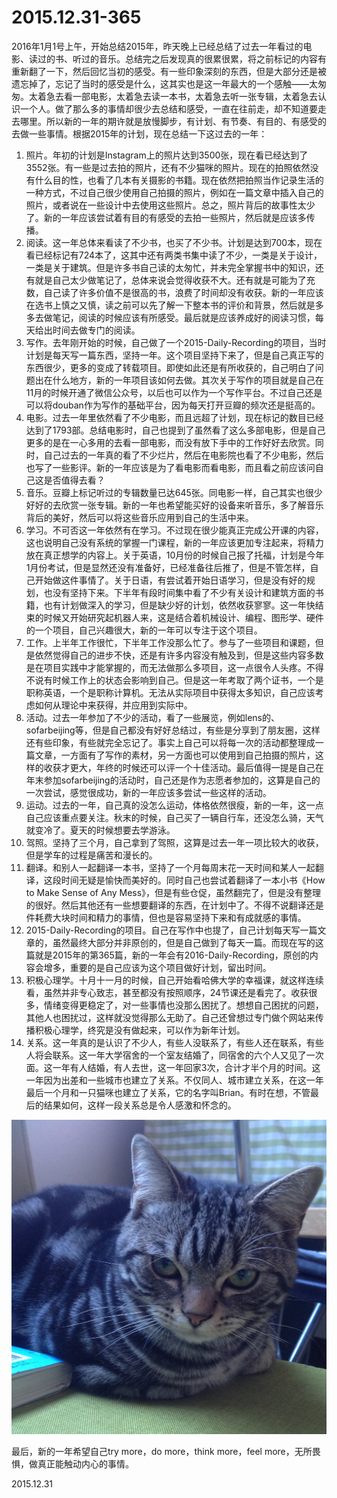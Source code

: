 2015.12.31-365
==============
2016年1月1号上午，开始总结2015年，昨天晚上已经总结了过去一年看过的电影、读过的书、听过的音乐。总结完之后发现真的很累很累，将之前标记的内容有重新翻了一下，然后回忆当初的感受。有一些印象深刻的东西，但是大部分还是被遗忘掉了，忘记了当时的感受是什么，这其实也是这一年最大的一个感触——太匆匆。太着急去看一部电影，太着急去读一本书，太着急去听一张专辑，太着急去认识一个人。做了那么多的事情却很少去总结和感受，一直在往前走，却不知道要走去哪里。所以新的一年的期许就是放慢脚步，有计划、有节奏、有目的、有感受的去做一些事情。根据2015年的计划，现在总结一下这过去的一年：

1. 照片。年初的计划是Instagram上的照片达到3500张，现在看已经达到了3552张。有一些是过去拍的照片，还有不少猫咪的照片。现在的拍照依然没有什么目的性，也看了几本有关摄影的书籍。现在依然把拍照当作记录生活的一种方式，不过自己很少使用自己拍摄的照片，例如在一篇文章中插入自己的照片，或者说在一些设计中去使用这些照片。总之，照片背后的故事性太少了。新的一年应该尝试着有目的有感受的去拍一些照片，然后就是应该多传播。
2. 阅读。这一年总体来看读了不少书，也买了不少书。计划是达到700本，现在看已经标记有724本了，这其中还有两类书集中读了不少，一类是关于设计，一类是关于建筑。但是许多书自己读的太匆忙，并未完全掌握书中的知识，还有就是自己太少做笔记了，总体来说会觉得收获不大。还有就是可能为了充数，自己读了许多价值不是很高的书，浪费了时间却没有收获。新的一年应该在选书上慎之又慎，读之前可以先了解一下整本书的评价和背景，然后就是多多去做笔记，阅读的时候应该有所感受。最后就是应该养成好的阅读习惯，每天给出时间去做专门的阅读。
3. 写作。去年刚开始的时候，自己做了一个2015-Daily-Recording的项目，当时计划是每天写一篇东西，坚持一年。这个项目坚持下来了，但是自己真正写的东西很少，更多的变成了转载项目。即使如此还是有所收获的，自己明白了问题出在什么地方，新的一年项目该如何去做。其次关于写作的项目就是自己在11月的时候开通了微信公众号，以后也可以作为一个写作平台。不过自己还是可以将douban作为写作的基础平台，因为每天打开豆瓣的频次还是挺高的。
4. 电影。过去一年里依然看了不少电影，而且远超了计划，现在标记的数目已经达到了1793部。总结电影时，自己也提到了虽然看了这么多部电影，但是自己更多的是在一心多用的去看一部电影，而没有放下手中的工作好好去欣赏。同时，自己过去的一年真的看了不少烂片，然后在电影院也看了不少电影，然后也写了一些影评。新的一年应该是为了看电影而看电影，而且看之前应该问自己这是否值得去看？
5. 音乐。豆瓣上标记听过的专辑数量已达645张。同电影一样，自己其实也很少好好的去欣赏一张专辑。新的一年也希望能买好的设备来听音乐，多了解音乐背后的美好，然后可以将这些音乐应用到自己的生活中来。
6. 学习。不可否这一年依然有在学习。不过现在很少能真正完成公开课的内容，这也说明自己没有系统的掌握一门课程，新的一年应该更加专注起来，将精力放在真正想学的内容上。关于英语，10月份的时候自己报了托福，计划是今年1月份考试，但是显然还没有准备好，已经准备往后推了，但是不管怎样，自己开始做这件事情了。关于日语，有尝试着开始日语学习，但是没有好的规划，也没有坚持下来。下半年有段时间集中看了不少有关设计和建筑方面的书籍，也有计划做深入的学习，但是缺少好的计划，依然收获寥寥。这一年快结束的时候又开始研究起机器人来，这是结合着机械设计、编程、图形学、硬件的一个项目，自己兴趣很大，新的一年可以专注于这个项目。
7. 工作。上半年工作很忙，下半年工作没那么忙了。参与了一些项目和课题，但是依然觉得自己的进步不快，还是有许多内容没有触及到，但是这些内容多数是在项目实践中才能掌握的，而无法做那么多项目，这一点很令人头疼。不得不说有时候工作上的状态会影响到自己。但是这一年考取了两个证书，一个是职称英语，一个是职称计算机。无法从实际项目中获得太多知识，自己应该考虑如何从理论中来获得，并应用到实际中。
8. 活动。过去一年参加了不少的活动，看了一些展览，例如lens的、sofarbeijing等，但是自己都没有好好总结过，有些是分享到了朋友圈，这样还有些印象，有些就完全忘记了。事实上自己可以将每一次的活动都整理成一篇文章，一方面有了写作的素材，另一方面也可以使用到自己拍摄的照片，这样的收获才更大，年终的时候还可以评一个十佳活动。最后值得一提是自己在年末参加sofarbeijing的活动时，自己还是作为志愿者参加的，这算是自己的一次尝试，感觉很成功，新的一年应该多尝试一些这样的活动。
9. 运动。过去的一年，自己真的没怎么运动，体格依然很瘦，新的一年，这一点自己应该重点要关注。秋末的时候，自己买了一辆自行车，还没怎么骑，天气就变冷了。夏天的时候想要去学游泳。
10. 驾照。坚持了三个月，自己拿到了驾照，这算是过去一年一项比较大的收获，但是学车的过程是痛苦和漫长的。
11. 翻译。和别人一起翻译一本书，坚持了一个月每周末花一天时间和某人一起翻译，这段时间无疑是愉快而美好的。同时自己也尝试着翻译了一本小书《How to Make Sense of Any Mess》，但是有些仓促，虽然翻完了，但是没有整理的很好。然后其他还有一些想要翻译的东西，在计划中了。不得不说翻译还是件耗费大块时间和精力的事情，但也是容易坚持下来和有成就感的事情。
12. 2015-Daily-Recording的项目。自己在写作中也提了，自己计划每天写一篇文章的，虽然最终大部分并非原创的，但是自己做到了每天一篇。而现在写的这篇就是2015年的第365篇，新的一年会有2016-Daily-Recording，原创的内容会增多，重要的是自己应该为这个项目做好计划，留出时间。
13. 积极心理学。十月十一月的时候，自己开始看哈佛大学的幸福课，就这样连续看，虽然并非专心致志，甚至都没有按照顺序，24节课还是看完了。收获很多，情绪变得更稳定了，对一些事情也没那么困扰了。想想自己困扰的问题，其他人也困扰过，这样就没觉得那么无助了。自己还曾想过专门做个网站来传播积极心理学，终究是没有做起来，可以作为新年计划。
14. 关系。这一年真的是认识了不少人，有些人没联系了，有些人还在联系，有些人将会联系。这一年大学宿舍的一个室友结婚了，同宿舍的六个人又见了一次面。这一年有人结婚，有人去世，这一年回家3次，合计才半个月的时间。这一年因为出差和一些城市也建立了关系。不仅同人、城市建立关系，在这一年最后一个月和一只猫咪也建立了关系，它的名字叫Brian。有时在想，不管最后的结果如何，这样一段关系总是令人感激和怀念的。

![](Brian.jpg)

最后，新的一年希望自己try more，do more，think more，feel more，无所畏惧，做真正能触动内心的事情。

2015.12.31